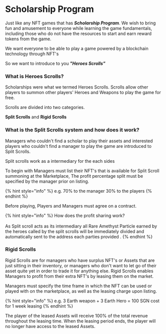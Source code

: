 # Scholarship Program

Just like any NFT games that has _**Scholarship Program**_. We wish to bring fun and amusement to everyone while learning the game fundamentals, including those who do not have the resources to start and earn reward tokens from the game.

We want everyone to be able to play a game powered by a blockchain technology through NFT's

So we want to introduce to you _**"Heroes Scrolls"**_

### What is Heroes Scrolls?

Scholarships were what we termed Heroes Scrolls. Scrolls allow other players to summon other players' Heroes and Weapons to play the game for free.

Scrolls are divided into two categories.

**Split Scrolls** and **Rigid Scrolls**

### What is the Split Scrolls system and how does it work?

Managers who couldn't find a scholar to play their assets and interested players who couldn't find a manager to play the game are introduced to Split Scrolls.

Split scrolls work as a intermediary for the each sides

To begin with Managers must list their NFT's that is available for Split Scroll summoning at the Marketplace, The profit percentage split must be specified by the manager prior on listing.

{% hint style="info" %}
e.g. 70% to the manager 30% to the players
{% endhint %}

Before playing, Players and Managers must agree on a contract.

{% hint style="info" %}
How does the profit sharing work?\
\
As Split scroll acts as its intermediary all Rare Amethyst Particle earned by the heroes called by the split scrolls will be immediately divided and automatically sent to the address each parties provided .
{% endhint %}

### Rigid Scrolls

Rigid Scrolls are for managers who have surplus NFT's or Assets that are just sitting in their inventory, or managers who don't want to let go of their asset quite yet in order to trade it for anything else. Rigid Scrolls enables Managers to profit from their extra NFT's by leasing them on the market.

Managers must specify the time frame in which the NFT can be used or played with on the marketplace, as well as the leasing charge upon listing.

{% hint style="info" %}
e.g. 3 Earth weapon + 3 Earth Hero = 100 SGN cost for 1 week leasing
{% endhint %}

The player of the leased Assets will receive 100% of the total revenue throughout the leasing time. When the leasing period ends, the player will no longer have access to the leased Assets.
